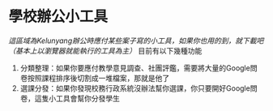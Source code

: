 # 學校辦公小工具
*這區域為Kelunyang辦公時應付某些案子寫的小工具，如果你也用的到，就下載吧（基本上以瀏覽器就能執行的工具為主）*
目前有以下幾種功能 
1. 分類整理：如果你要應付教學意見調查、社團評鑑，需要將大量的Google問卷按照課程排序後切割成一堆檔案，那就是他了
1. 選課分發：如果你發現校務行政系統沒辦法幫你選課，你只要開好Google問卷，這隻小工具會幫你分發學生
